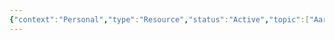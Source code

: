 ```yaml
---
{"context":"Personal","type":"Resource","status":"Active","topic":["Aaron"],"dateCreated":"2024-02-15","cssclasses":null,"dg-publish":true,"permalink":"/bookmarks/","dgPassFrontmatter":true}
---
```



<style>ul { list-style-type: none;}</style>
<div id="bookmarks"></div>
<script>
const BM_URL=`https://hs.ajy.co/nodered/stream/bookmarks`;
fetch(BM_URL)
.then(response=>response.text())
.then(data=>{
const elem=document.getElementById("bookmarks");
elem.innerHTML=data;
});</script>
